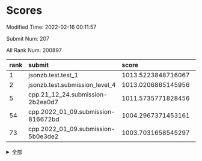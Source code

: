 # Scores

Modified Time: 2022-02-16 00:11:57

Submit Num: 207

All Rank Num: 200897

| rank |               submit               |       score        |       sigma        | pk_num |
| :--- | :--------------------------------- | :----------------- | :----------------- | :----- |
| 1    | jsonzb.test.test_1                 | 1013.5223848716067 | 0.817124319399935  | 3876   |
| 2    | jsonzb.test.submission_level_4     | 1013.0206865145956 | 0.810082276175326  | 3881   |
| 5    | cpp.21_12_24.submission-2b2ea0d7   | 1011.5735771828456 | 0.7765532946993265 | 3885   |
| 54   | cpp.2022_01_09.submission-816672bd | 1004.2967371453161 | 0.7154314764933601 | 3885   |
| 73   | cpp.2022_01_09.submission-5b0e3de2 | 1003.7031658545297 | 0.7162438934401983 | 3884   |


<details>
<summary>全部</summary>

| rank |                 submit                 |       score        |       sigma        | pk_num |
| :--- | :------------------------------------- | :----------------- | :----------------- | :----- |
| 1    | jsonzb.test.test_1                     | 1013.5223848716067 | 0.817124319399935  | 3876   |
| 2    | jsonzb.test.submission_level_4         | 1013.0206865145956 | 0.810082276175326  | 3881   |
| 3    | gobigger.level_3.submission_level_3_5  | 1012.1596173982142 | 0.7864963081269203 | 3885   |
| 4    | gobigger.level_3.submission_level_3_23 | 1011.964992916085  | 0.7785221153799909 | 3884   |
| 5    | cpp.21_12_24.submission-2b2ea0d7       | 1011.5735771828456 | 0.7765532946993265 | 3885   |
| 6    | gobigger.level_3.submission_level_3_30 | 1011.3683437002943 | 0.7683359732344441 | 3888   |
| 7    | gobigger.level_3.submission_level_3_26 | 1011.3031944684033 | 0.776229473565333  | 3881   |
| 8    | gobigger.level_3.submission_level_3_10 | 1011.158362064577  | 0.7790145307302025 | 3892   |
| 9    | gobigger.level_3.submission_level_3_29 | 1010.9525898725515 | 0.7662166057969445 | 3881   |
| 10   | gobigger.level_3.submission_level_3_39 | 1010.9299517984115 | 0.760076254309108  | 3879   |
| 11   | gobigger.level_3.submission_level_3_35 | 1010.8602419470398 | 0.7672686194989391 | 3877   |
| 12   | gobigger.level_3.submission_level_3_2  | 1010.7980844251796 | 0.77392197808671   | 3887   |
| 13   | gobigger.level_3.submission_level_3_16 | 1010.7747229720608 | 0.759986841246376  | 3881   |
| 14   | gobigger.level_3.submission_level_3_20 | 1010.7479028111377 | 0.7630513633561149 | 3885   |
| 15   | gobigger.level_3.submission_level_3_9  | 1010.71552104953   | 0.7865117023364107 | 3884   |
| 16   | gobigger.level_3.submission_level_3_4  | 1010.6596417890988 | 0.7788949826695182 | 3881   |
| 17   | gobigger.level_3.submission_level_3_31 | 1010.6276605020907 | 0.7618340875185989 | 3885   |
| 18   | gobigger.level_3.submission_level_3_17 | 1010.6151256050338 | 0.7583020358789487 | 3883   |
| 19   | gobigger.level_3.submission_level_3_45 | 1010.5234827546684 | 0.7727542943298842 | 3883   |
| 20   | gobigger.level_3.submission_level_3_21 | 1010.488275404194  | 0.7798630025410667 | 3879   |
| 21   | gobigger.level_3.submission_level_3_24 | 1010.369399746221  | 0.7600698720749965 | 3883   |
| 22   | gobigger.level_3.submission_level_3_8  | 1010.3152095840293 | 0.7629944874425056 | 3886   |
| 23   | gobigger.level_3.submission_level_3_7  | 1010.2989733130258 | 0.7674220235710526 | 3885   |
| 24   | gobigger.level_3.submission_level_3_38 | 1010.1980319964224 | 0.7842723866308833 | 3881   |
| 25   | gobigger.level_3.submission_level_3_42 | 1010.1685914017321 | 0.7428512335766678 | 3880   |
| 26   | gobigger.level_3.submission_level_3_14 | 1010.0652468502009 | 0.7630805168017112 | 3892   |
| 27   | gobigger.level_3.submission_level_3_1  | 1010.0087548930428 | 0.7619355354175631 | 3877   |
| 28   | gobigger.level_3.submission_level_3_41 | 1009.8991718836166 | 0.7669592958189149 | 3881   |
| 29   | gobigger.level_3.submission_level_3_18 | 1009.8751506710371 | 0.7473148599155255 | 3882   |
| 30   | gobigger.level_3.submission_level_3_0  | 1009.7708740223122 | 0.8034319128905314 | 3885   |
| 31   | gobigger.level_3.submission_level_3_32 | 1009.7599430928674 | 0.7516977718683231 | 3878   |
| 32   | gobigger.level_3.submission_level_3_48 | 1009.740062256475  | 0.7597515000229591 | 3877   |
| 33   | gobigger.level_3.submission_level_3_19 | 1009.7094205008846 | 0.7356149722859628 | 3886   |
| 34   | gobigger.level_3.submission_level_3_15 | 1009.6526501261536 | 0.7533011778343123 | 3881   |
| 35   | gobigger.level_3.submission_level_3_40 | 1009.5333176228755 | 0.7540534281161932 | 3881   |
| 36   | gobigger.level_3.submission_level_3_36 | 1009.5001846143997 | 0.7358175752727363 | 3892   |
| 37   | gobigger.level_3.submission_level_3_28 | 1009.4396129859066 | 0.7619922768441381 | 3882   |
| 38   | gobigger.level_3.submission_level_3_46 | 1009.4236363352056 | 0.7497989894248195 | 3889   |
| 39   | gobigger.level_3.submission_level_3_49 | 1009.3902535896436 | 0.7568081400985693 | 3882   |
| 40   | gobigger.level_3.submission_level_3_11 | 1009.3701072144554 | 0.7749718801246098 | 3879   |
| 41   | gobigger.level_3.submission_level_3_12 | 1009.3678553565467 | 0.7576046098825155 | 3881   |
| 42   | gobigger.level_3.submission_level_3_34 | 1009.3675066442499 | 0.7660901655973134 | 3878   |
| 43   | gobigger.level_3.submission_level_3_47 | 1009.2947912845309 | 0.7409897923270686 | 3883   |
| 44   | gobigger.level_3.submission_level_3_6  | 1009.2677346371573 | 0.7399551652785518 | 3884   |
| 45   | gobigger.level_3.submission_level_3_3  | 1009.0724246545045 | 0.7762910371181407 | 3872   |
| 46   | gobigger.level_3.submission_level_3_37 | 1009.0332158677952 | 0.7290029658174573 | 3885   |
| 47   | gobigger.level_3.submission_level_3_43 | 1009.019328550539  | 0.7309726209185927 | 3885   |
| 48   | gobigger.level_3.submission_level_3_44 | 1008.9735086345304 | 0.7345236650949302 | 3882   |
| 49   | gobigger.level_3.submission_level_3_13 | 1008.8911871759925 | 0.7464204710070931 | 3885   |
| 50   | gobigger.level_3.submission_level_3_25 | 1008.5566358647603 | 0.7437635245306888 | 3886   |
| 51   | gobigger.level_3.submission_level_3_22 | 1008.2455831048647 | 0.7495100370853935 | 3879   |
| 52   | gobigger.level_3.submission_level_3_27 | 1008.1088608919866 | 0.7316727371601487 | 3882   |
| 53   | gobigger.level_3.submission_level_3_33 | 1007.6048344152924 | 0.731315915897134  | 3882   |
| 54   | cpp.2022_01_09.submission-816672bd     | 1004.2967371453161 | 0.7154314764933601 | 3885   |
| 55   | gobigger.level_1.submission_level_1_12 | 1004.2321233297389 | 0.7226512837530324 | 3886   |
| 56   | gobigger.level_1.submission_level_1_44 | 1004.1392576347267 | 0.7214293249962134 | 3878   |
| 57   | gobigger.level_1.submission_level_1_49 | 1004.118698128975  | 0.7091335637951409 | 3880   |
| 58   | gobigger.level_1.submission_level_1_43 | 1004.0985554084434 | 0.7153368044570588 | 3878   |
| 59   | gobigger.level_1.submission_level_1_30 | 1004.0581635108243 | 0.712402610254233  | 3886   |
| 60   | gobigger.level_1.submission_level_1_24 | 1004.0455572747127 | 0.7174438274455038 | 3878   |
| 61   | gobigger.level_1.submission_level_1_4  | 1004.0159296378447 | 0.728357878585983  | 3883   |
| 62   | gobigger.level_1.submission_level_1_20 | 1003.9765127737612 | 0.7180227713020687 | 3883   |
| 63   | gobigger.level_1.submission_level_1_13 | 1003.9188727037118 | 0.72359843080855   | 3883   |
| 64   | gobigger.level_1.submission_level_1_47 | 1003.8980626553514 | 0.7324180890888206 | 3877   |
| 65   | gobigger.level_1.submission_level_1_1  | 1003.8979882154092 | 0.7056416123367816 | 3878   |
| 66   | gobigger.level_1.submission_level_1_41 | 1003.8723189252079 | 0.719290780763161  | 3879   |
| 67   | gobigger.level_1.submission_level_1_9  | 1003.8038332574919 | 0.7252227130531044 | 3883   |
| 68   | gobigger.level_1.submission_level_1_22 | 1003.7990745888002 | 0.7191964774994155 | 3883   |
| 69   | gobigger.level_1.submission_level_1_35 | 1003.7735021015119 | 0.7147625448127576 | 3876   |
| 70   | gobigger.level_1.submission_level_1_48 | 1003.76474883346   | 0.7356111527035263 | 3880   |
| 71   | gobigger.level_1.submission_level_1_36 | 1003.7488371906514 | 0.7165140158697436 | 3876   |
| 72   | gobigger.level_1.submission_level_1_26 | 1003.7146291962641 | 0.7034432920895534 | 3879   |
| 73   | cpp.2022_01_09.submission-5b0e3de2     | 1003.7031658545297 | 0.7162438934401983 | 3884   |
| 74   | gobigger.level_1.submission_level_1_3  | 1003.6404569978955 | 0.7040960233404682 | 3885   |
| 75   | gobigger.level_1.submission_level_1_0  | 1003.627518523122  | 0.7074143115038716 | 3883   |
| 76   | gobigger.level_1.submission_level_1_37 | 1003.5619510769964 | 0.7289902542417593 | 3880   |
| 77   | gobigger.level_1.submission_level_1_34 | 1003.5596167627581 | 0.7168180346494147 | 3882   |
| 78   | gobigger.level_1.submission_level_1_27 | 1003.5289169383427 | 0.7249981282247399 | 3881   |
| 79   | gobigger.level_1.submission_level_1_21 | 1003.4979696878244 | 0.7163377793528576 | 3876   |
| 80   | gobigger.level_1.submission_level_1_31 | 1003.4445239696462 | 0.7042396512065603 | 3886   |
| 81   | gobigger.level_1.submission_level_1_33 | 1003.3894335898457 | 0.7258924442104167 | 3881   |
| 82   | gobigger.level_1.submission_level_1_18 | 1003.3526971557499 | 0.7216422243110202 | 3884   |
| 83   | gobigger.level_1.submission_level_1_2  | 1003.2191542376793 | 0.7207431327780194 | 3889   |
| 84   | gobigger.level_1.submission_level_1_5  | 1003.1865854021853 | 0.7182910270573256 | 3882   |
| 85   | gobigger.level_1.submission_level_1_40 | 1003.1266208174854 | 0.7109035531472383 | 3885   |
| 86   | gobigger.level_1.submission_level_1_17 | 1003.0710410455289 | 0.7127217274649479 | 3886   |
| 87   | gobigger.level_1.submission_level_1_10 | 1003.0552492644258 | 0.722043744141687  | 3883   |
| 88   | gobigger.level_1.submission_level_1_7  | 1002.9593679940806 | 0.7086548424263955 | 3884   |
| 89   | gobigger.level_1.submission_level_1_23 | 1002.924935758464  | 0.716206085668714  | 3884   |
| 90   | gobigger.level_1.submission_level_1_19 | 1002.9152577840086 | 0.7191022439679213 | 3879   |
| 91   | gobigger.level_1.submission_level_1_45 | 1002.8687403200503 | 0.7025785658482362 | 3887   |
| 92   | gobigger.level_1.submission_level_1_6  | 1002.8329831134308 | 0.7194871365414923 | 3882   |
| 93   | gobigger.level_1.submission_level_1_46 | 1002.748770541841  | 0.7029857152181267 | 3884   |
| 94   | gobigger.level_1.submission_level_1_15 | 1002.6217282712419 | 0.7177714109604791 | 3883   |
| 95   | gobigger.level_1.submission_level_1_14 | 1002.4671542520953 | 0.7110040261290389 | 3882   |
| 96   | gobigger.level_1.submission_level_1_16 | 1002.438090355037  | 0.7230649638980732 | 3882   |
| 97   | gobigger.level_1.submission_level_1_25 | 1002.4338583587997 | 0.7082607901419188 | 3876   |
| 98   | gobigger.level_1.submission_level_1_8  | 1002.3829895131603 | 0.7154124006309589 | 3889   |
| 99   | gobigger.level_1.submission_level_1_39 | 1002.3704655089145 | 0.7215300311285507 | 3885   |
| 100  | gobigger.level_1.submission_level_1_11 | 1002.2243218084784 | 0.7100540754505341 | 3881   |
| 101  | gobigger.level_1.submission_level_1_32 | 1002.0773495901159 | 0.7185965180224635 | 3881   |
| 102  | gobigger.level_1.submission_level_1_28 | 1002.0273604373103 | 0.7168539754700696 | 3884   |
| 103  | gobigger.level_1.submission_level_1_38 | 1001.9330439490958 | 0.7078491261231883 | 3881   |
| 104  | gobigger.level_1.submission_level_1_29 | 1001.6148470116082 | 0.7219474853975312 | 3884   |
| 105  | gobigger.level_1.submission_level_1_42 | 1001.3447399076614 | 0.7197322096174213 | 3882   |
| 106  | gobigger.random.submission_random_25   | 997.5055193612463  | 0.708485379236307  | 3881   |
| 107  | gobigger.random.submission_random_47   | 997.2878270273274  | 0.7168097400929461 | 3877   |
| 108  | gobigger.random.submission_random_21   | 996.9639066039772  | 0.7128761563727918 | 3878   |
| 109  | gobigger.random.submission_random_0    | 996.8726742611805  | 0.7153556376347182 | 3881   |
| 110  | gobigger.random.submission_random_17   | 996.7579604966439  | 0.7117128333137326 | 3882   |
| 111  | gobigger.random.submission_random_32   | 996.6515757064102  | 0.7254310005026244 | 3880   |
| 112  | gobigger.random.submission_random_29   | 996.6470046342588  | 0.703232365951605  | 3880   |
| 113  | gobigger.random.submission_random_16   | 996.5358693123604  | 0.7044782554705747 | 3883   |
| 114  | gobigger.random.submission_random_12   | 996.47298329958    | 0.7165131760822091 | 3881   |
| 115  | gobigger.random.submission_random_4    | 996.435814067737   | 0.7022539760509011 | 3880   |
| 116  | gobigger.random.submission_random_37   | 996.3618993928578  | 0.7075855189826741 | 3886   |
| 117  | gobigger.random.submission_random_40   | 996.3608420818966  | 0.7029665064278001 | 3880   |
| 118  | gobigger.random.submission_random_10   | 996.3507714312005  | 0.7055338032009525 | 3882   |
| 119  | gobigger.random.submission_random_43   | 996.3356647550634  | 0.7076613433943388 | 3883   |
| 120  | gobigger.random.submission_random_33   | 996.3164159295109  | 0.7174852922754729 | 3879   |
| 121  | gobigger.random.submission_random_26   | 996.2926924304621  | 0.7347289178805518 | 3882   |
| 122  | gobigger.random.submission_random_2    | 996.2799336872924  | 0.706378049046957  | 3880   |
| 123  | gobigger.random.submission_random_11   | 996.2733447691603  | 0.7240133065272624 | 3883   |
| 124  | gobigger.random.submission_random_3    | 996.2709484317514  | 0.7086161826620723 | 3883   |
| 125  | gobigger.random.submission_random_8    | 996.2634234175848  | 0.7045163225306466 | 3884   |
| 126  | gobigger.random.submission_random_14   | 996.2475826470596  | 0.7109413375529201 | 3881   |
| 127  | gobigger.random.submission_random_41   | 996.2215317994488  | 0.7190152431150475 | 3886   |
| 128  | gobigger.random.submission_random_42   | 996.2076576647778  | 0.7059630867363885 | 3881   |
| 129  | gobigger.random.submission_random_31   | 996.1593151019637  | 0.7009963836913261 | 3879   |
| 130  | gobigger.random.submission_random_23   | 996.1589377395541  | 0.7058906852410904 | 3876   |
| 131  | gobigger.random.submission_random_24   | 996.0687150241713  | 0.7062997203773744 | 3885   |
| 132  | gobigger.random.submission_random_30   | 996.0502965366053  | 0.717707388921995  | 3881   |
| 133  | gobigger.random.submission_random_39   | 996.0414079210685  | 0.7126069748273712 | 3879   |
| 134  | gobigger.random.submission_random_28   | 996.0110021963352  | 0.7064375156122429 | 3886   |
| 135  | gobigger.random.submission_random_38   | 996.0062611991535  | 0.7056236788178292 | 3882   |
| 136  | gobigger.random.submission_random_36   | 995.8386523662616  | 0.7221219479797856 | 3873   |
| 137  | gobigger.random.submission_random_1    | 995.8197279131043  | 0.7231663656944656 | 3883   |
| 138  | gobigger.random.submission_random_46   | 995.7242200048862  | 0.715719004663532  | 3875   |
| 139  | gobigger.random.submission_random_13   | 995.6247591282382  | 0.7133779775903232 | 3886   |
| 140  | gobigger.random.submission_random_48   | 995.6053669069383  | 0.7063754075630733 | 3886   |
| 141  | gobigger.random.submission_random_44   | 995.603972778584   | 0.7111530664585604 | 3881   |
| 142  | gobigger.random.submission_random_5    | 995.551363034039   | 0.7241561560724723 | 3878   |
| 143  | gobigger.random.submission_random_15   | 995.548832940316   | 0.7143324331609149 | 3883   |
| 144  | gobigger.random.submission_random_49   | 995.4945609047797  | 0.7063201299541644 | 3881   |
| 145  | gobigger.random.submission_random_7    | 995.4941367022816  | 0.7185165819256397 | 3882   |
| 146  | gobigger.random.submission_random_18   | 995.4706158887828  | 0.7179955694290115 | 3884   |
| 147  | gobigger.random.submission_random_27   | 995.4226538180235  | 0.70478478412039   | 3882   |
| 148  | gobigger.random.submission_random_34   | 995.3952667599721  | 0.7212725054446905 | 3891   |
| 149  | gobigger.random.submission_random_19   | 995.3323095609754  | 0.7046025417650874 | 3881   |
| 150  | gobigger.random.submission_random_6    | 995.1459710909987  | 0.7059783312793124 | 3885   |
| 151  | gobigger.random.submission_random_9    | 994.9402244949962  | 0.7082592221531613 | 3883   |
| 152  | gobigger.random.submission_random_20   | 994.8963794625747  | 0.7122183470350898 | 3877   |
| 153  | gobigger.random.submission_random_22   | 994.8390771644437  | 0.7170458939085304 | 3882   |
| 154  | gobigger.level_2.submission_level_2_31 | 994.690080195144   | 0.7214362881046951 | 3880   |
| 155  | gobigger.random.submission_random_35   | 994.6357652662799  | 0.7188792077923525 | 3874   |
| 156  | gobigger.random.submission_random_45   | 994.6317039673182  | 0.7200922583473673 | 3880   |
| 157  | gobigger.level_2.submission_level_2_9  | 994.2314617006875  | 0.7290664533417669 | 3883   |
| 158  | gobigger.level_2.submission_level_2_27 | 994.0834193429448  | 0.7294244657067214 | 3880   |
| 159  | gobigger.level_2.submission_level_2_2  | 994.0490869061945  | 0.7217106217857339 | 3880   |
| 160  | gobigger.level_2.submission_level_2_30 | 993.9598083953861  | 0.7357667570517411 | 3880   |
| 161  | gobigger.level_2.submission_level_2_26 | 993.7991829047156  | 0.7465060177360398 | 3884   |
| 162  | gobigger.level_2.submission_level_2_39 | 993.6560298142391  | 0.7344308792175497 | 3878   |
| 163  | gobigger.level_2.submission_level_2_18 | 993.3800718462036  | 0.7288100495876482 | 3879   |
| 164  | gobigger.level_2.submission_level_2_37 | 993.342126201513   | 0.7429252278619113 | 3882   |
| 165  | gobigger.level_2.submission_level_2_4  | 993.2747418724391  | 0.7261122071207555 | 3883   |
| 166  | gobigger.level_2.submission_level_2_6  | 992.9775246486805  | 0.7318111905427311 | 3884   |
| 167  | gobigger.level_2.submission_level_2_21 | 992.8575034538544  | 0.75617688936641   | 3882   |
| 168  | gobigger.level_2.submission_level_2_23 | 992.8349108479913  | 0.7259842098024679 | 3884   |
| 169  | gobigger.level_2.submission_level_2_29 | 992.7176986814701  | 0.7476597855007192 | 3880   |
| 170  | gobigger.level_2.submission_level_2_44 | 992.7046502209746  | 0.7514307558094425 | 3886   |
| 171  | gobigger.level_2.submission_level_2_34 | 992.633133628932   | 0.7285273383091572 | 3891   |
| 172  | gobigger.level_2.submission_level_2_16 | 992.6146093684905  | 0.7382690711991504 | 3880   |
| 173  | gobigger.level_2.submission_level_2_49 | 992.5208476549902  | 0.7458896719398915 | 3883   |
| 174  | gobigger.level_2.submission_level_2_1  | 992.4966260273973  | 0.7218953124685478 | 3882   |
| 175  | gobigger.level_2.submission_level_2_46 | 992.3952026283306  | 0.7620577572352714 | 3883   |
| 176  | gobigger.level_2.submission_level_2_33 | 992.3854721675291  | 0.7419011547288211 | 3884   |
| 177  | gobigger.level_2.submission_level_2_10 | 992.2537371106881  | 0.7712263050056498 | 3879   |
| 178  | gobigger.level_2.submission_level_2_38 | 991.8958803851177  | 0.7232769725845681 | 3884   |
| 179  | gobigger.level_2.submission_level_2_36 | 991.8864908579051  | 0.7435883270883449 | 3885   |
| 180  | gobigger.level_2.submission_level_2_45 | 991.8486727522729  | 0.7320523847446647 | 3881   |
| 181  | gobigger.level_2.submission_level_2_48 | 991.8420184693285  | 0.7576957053123285 | 3884   |
| 182  | gobigger.level_2.submission_level_2_40 | 991.8038248315363  | 0.7299570198083151 | 3884   |
| 183  | gobigger.level_2.submission_level_2_7  | 991.8001656350357  | 0.7525444448394326 | 3882   |
| 184  | gobigger.level_2.submission_level_2_8  | 991.7710331336015  | 0.7310194646145189 | 3883   |
| 185  | gobigger.level_2.submission_level_2_15 | 991.7327281484173  | 0.7515023842534487 | 3883   |
| 186  | gobigger.level_2.submission_level_2_28 | 991.7194103481653  | 0.7529091944361165 | 3883   |
| 187  | gobigger.level_2.submission_level_2_12 | 991.6565778334264  | 0.7418096384492783 | 3884   |
| 188  | gobigger.level_2.submission_level_2_5  | 991.4831363245636  | 0.7382106245604869 | 3884   |
| 189  | gobigger.level_2.submission_level_2_22 | 991.4530885631467  | 0.741813328699696  | 3882   |
| 190  | gobigger.level_2.submission_level_2_17 | 991.3251791450949  | 0.7696359804141245 | 3883   |
| 191  | gobigger.level_2.submission_level_2_43 | 991.3222320746975  | 0.747651584489031  | 3878   |
| 192  | gobigger.level_2.submission_level_2_32 | 991.3040718923842  | 0.7535223171471918 | 3882   |
| 193  | gobigger.level_2.submission_level_2_47 | 991.2765867696735  | 0.7520579197419509 | 3878   |
| 194  | gobigger.level_2.submission_level_2_25 | 991.2553907312978  | 0.7332389365479315 | 3886   |
| 195  | gobigger.level_2.submission_level_2_24 | 991.1432823800089  | 0.7504637811056596 | 3875   |
| 196  | gobigger.level_2.submission_level_2_14 | 991.1384720128087  | 0.7557485649441567 | 3884   |
| 197  | gobigger.level_2.submission_level_2_19 | 991.1361028810103  | 0.738424129292402  | 3882   |
| 198  | gobigger.level_2.submission_level_2_11 | 991.0860962618656  | 0.7617511558823095 | 3882   |
| 199  | gobigger.level_2.submission_level_2_41 | 991.013708459608   | 0.7798531993490089 | 3889   |
| 200  | gobigger.level_2.submission_level_2_42 | 990.959108789054   | 0.7637761306663945 | 3881   |
| 201  | gobigger.level_2.submission_level_2_20 | 990.6865456511981  | 0.7508098232334931 | 3883   |
| 202  | gobigger.level_2.submission_level_2_3  | 990.3164142261378  | 0.7675199703219222 | 3886   |
| 203  | gobigger.level_2.submission_level_2_13 | 990.3138978395333  | 0.7503246884330895 | 3885   |
| 204  | gobigger.level_2.submission_level_2_0  | 990.2554030713458  | 0.7862500620559884 | 3876   |
| 205  | gobigger.level_2.submission_level_2_35 | 990.1908506345937  | 0.7647582245158959 | 3883   |
| 206  | gobigger.none.submission_none_1        | 979.3949120013393  | 1.2599910979142654 | 3873   |
| 207  | gobigger.none.submission_none_0        | 976.2876872464418  | 1.4537908478117454 | 3883   |

</details>